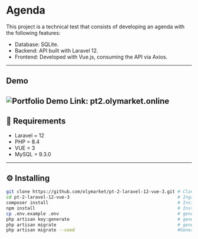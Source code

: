 # Agenda

This project is a technical test that consists of developing an agenda with the following features:
- Database: SQLite.
- Backend: API built with Laravel 12.
- Frontend: Developed with Vue.js, consuming the API via Axios.

---

## Demo

![Portfolio Demo](./img/demo.webp "Desktop Demo")
Link: pt2.olymarket.online
---

## 🔧 Requirements

- Laravel = 12
- PHP   = 8.4
- VUE   = 3
- MySQL = 9.3.0

---

## ⚙️ Installing

```bash
git clone https://github.com/olymarket/pt-2-laravel-12-vue-3.git # Clona el repositorio
cd pt-2-laravel-12-vue-3                                         # Ingresa dentro del repositirio
composer install                                                 # Instala composer
npm install                                                      # Instala node
cp .env.example .env                                             # genera el archivo .env
php artisan key:generate                                         # genera la clave secreta
php artisan migrate                                              # genera la migracion de tablas
php artisan migrate --seed                                       #Genera los datos falsos